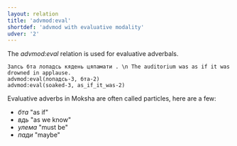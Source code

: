```yaml
---
layout: relation
title: 'advmod:eval'
shortdef: 'advmod with evaluative modality'
udver: '2'
---
```


The _advmod:eval_ relation is used for evaluative adverbals.

~~~ sdparse
Залсь бта лопадсь кядень цяпамати . \n The auditorium was as if it was drowned in applause.
advmod:eval(лопадсь-3, бта-2)
advmod:eval(soaked-3, as_if_it_was-2)

~~~

Evaluative adverbs in Moksha are often called particles, here are a few:

* _бта_ "as if"
* _вдь_ "as we know"
* _улема_ "must be"
* _пади_ "maybe"


<!-- Interlanguage links updated St lis 3 20:58:36 CET 2021 -->
